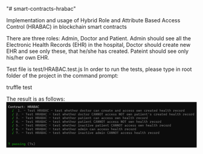 "# smart-contracts-hrabac"

Implementation and usage of Hybrid Role and Attribute Based Access Control (HRABAC) in blockchain smart contracts

There are three roles: Admin, Doctor and Patient. Admin should see all the Electronic Health Records (EHR) in the hospital, Doctor should create new EHR and see only these, that he/she has created. Pateint should see only his/her own EHR.


Test file is test/HRABAC.test.js
In order to run the tests, please type in root folder of the project in the command prompt:

truffle test

The result is as follows:
![Runned tests output](images/Truffle_TESTS_EHR.png)








